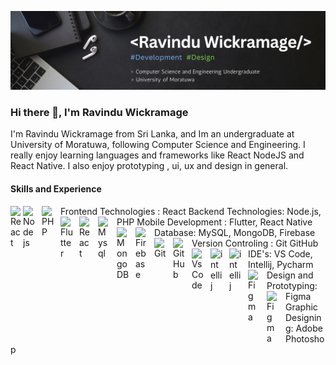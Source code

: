 ![Design and Development](https://github.com/RavinduWK/RavinduWK/blob/main/Banner_2.png)

### Hi there 👋, I'm Ravindu Wickramage
I'm Ravindu Wickramage from Sri Lanka, and Im an undergraduate at University of Moratuwa, following Computer Science and Engineering. I really enjoy learning languages and frameworks like React NodeJS and React Native. I also enjoy prototyping , ui, ux and design in general. 

#### Skills and Experience
</p>

<img align="left" alt="React" width="20px" style="padding-right:10px margin-bottom:10px;" src="https://cdn.jsdelivr.net/gh/devicons/devicon/icons/react/react-original.svg" />  
Frontend Technologies : React

<img align="left" alt="Nodejs" width="20px" style="padding-right:10px;" src="https://cdn.jsdelivr.net/gh/devicons/devicon/icons/nodejs/nodejs-original-wordmark.svg"/>
<img align="left" alt="PHP" width="20px" style="padding-right:10px;" src="https://cdn.jsdelivr.net/gh/devicons/devicon/icons/php/php-original.svg"/>
Backend Technologies: Node.js, PHP

<img align="left" alt="Flutter" width="20px" style="padding-right:10px;" src="https://cdn.jsdelivr.net/gh/devicons/devicon/icons/flutter/flutter-original.svg" />          
<img align="left" alt="React" width="20px" style="padding-right:10px;" src="https://cdn.jsdelivr.net/gh/devicons/devicon/icons/react/react-original.svg" />
Mobile Development : Flutter, React Native

<img align="left" alt="Mysql" width="20px" style="padding-right:10px;" src="https://cdn.jsdelivr.net/gh/devicons/devicon/icons/mysql/mysql-original.svg"/>
<img align="left" alt="MongoDB" width="20px" style="padding-right:10px;" src="https://cdn.jsdelivr.net/gh/devicons/devicon/icons/mongodb/mongodb-original.svg"/>
<img align="left" alt="Firebase" width="20px" style="padding-right:10px;" src="https://cdn.jsdelivr.net/gh/devicons/devicon/icons/firebase/firebase-plain.svg"/>
Database: MySQL, MongoDB, Firebase

<img align="left" alt="Git" width="20px" style="padding-right:10px;" src="https://cdn.jsdelivr.net/gh/devicons/devicon/icons/git/git-original.svg" />
<img align="left" alt="GitHub" width="20px" style="padding-right:10px;" src="https://cdn.jsdelivr.net/gh/devicons/devicon/icons/github/github-original.svg" />
Version Controling : Git GitHub

<img align="left" alt="VsCode" width="20px" style="padding-right:10px;" src="https://cdn.jsdelivr.net/gh/devicons/devicon/icons/vscode/vscode-original.svg" />
<img align="left" alt="intellij" width="20px" style="padding-right:10px;" src="https://cdn.jsdelivr.net/gh/devicons/devicon/icons/intellij/intellij-original.svg" />
<img align="left" alt="intellij" width="20px" style="padding-right:10px;" src="https://cdn.jsdelivr.net/gh/devicons/devicon/icons/pycharm/pycharm-plain.svg" />
IDE's: VS Code, Intellij, Pycharm

<img align="left" alt="Figma" width="20px" style="padding-right:10px;" src="https://cdn.jsdelivr.net/gh/devicons/devicon/icons/figma/figma-original.svg" />
Design and Prototyping: Figma

<img align="left" alt="Figma" width="20px" style="padding-right:10px;" src="https://cdn.jsdelivr.net/gh/devicons/devicon/icons/photoshop/photoshop-plain.svg" />
Graphic Designing: Adobe Photoshop

<br/>


